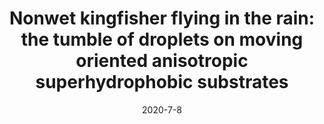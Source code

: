 ---
title: "Nonwet kingfisher flying in the rain: the tumble of droplets on moving oriented anisotropic superhydrophobic substrates"
collection: publications
permalink: /publication/2020-03-paper-number-10
date: 2020-7-8
venue: 'ACS Applied Materials & Interfaces'
paperurl: 'https://doi.org/10.1021/acsami.0c08889'
citation: 'Zheng, Y., Zhang, C., Wang, J., Yang, L., Shen, C., Han, Z. and Liu, Y., 2020. Nonwet kingfisher flying in the rain: the tumble of droplets on moving oriented anisotropic superhydrophobic substrates. ACS Applied Materials & Interfaces, 12(31), pp.35707-35715.'
---